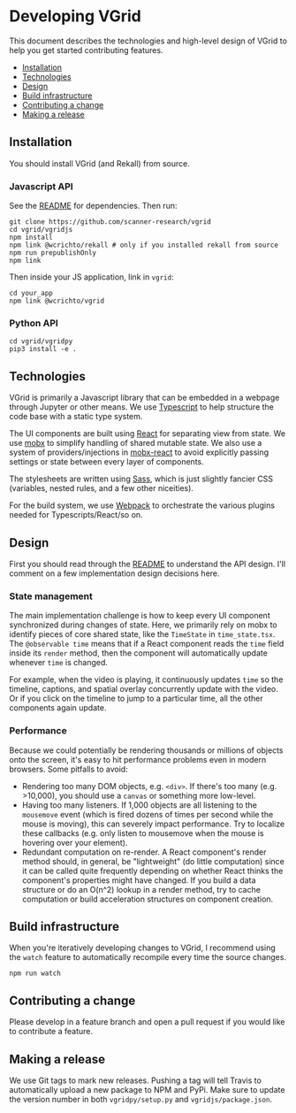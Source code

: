 # Developing VGrid

This document describes the technologies and high-level design of VGrid to help you get started contributing features.

* [Installation](#installation)
* [Technologies](#technologies)
* [Design](#design)
* [Build infrastructure](#build-infrastructure)
* [Contributing a change](#contributing-a-change)
* [Making a release](#making-a-release)

## Installation

You should install VGrid (and Rekall) from source.

### Javascript API

See the [README](https://github.com/scanner-research/vgrid#javascript-api) for dependencies. Then run:

```
git clone https://github.com/scanner-research/vgrid
cd vgrid/vgridjs
npm install
npm link @wcrichto/rekall # only if you installed rekall from source
npm run prepublishOnly
npm link
```


Then inside your JS application, link in `vgrid`:

```
cd your_app
npm link @wcrichto/vgrid
```

### Python API

```
cd vgrid/vgridpy
pip3 install -e .
```

## Technologies

VGrid is primarily a Javascript library that can be embedded in a webpage through Jupyter or other means. We use [Typescript](https://www.typescriptlang.org) to help structure the code base with a static type system.

The UI components are built using [React](https://reactjs.org/) for separating view from state. We use [mobx](https://mobx.js.org/getting-started.html) to simplify handling of shared mutable state. We also use a system of providers/injections in [mobx-react](https://github.com/mobxjs/mobx-react#provider-and-inject) to avoid explicitly passing settings or state between every layer of components.

The stylesheets are written using [Sass](https://sass-lang.com/), which is just slightly fancier CSS (variables, nested rules, and a few other niceities).

For the build system, we use [Webpack](https://webpack.js.org/) to orchestrate the various plugins needed for Typescripts/React/so on.

## Design

First you should read through the [README](https://github.com/scanner-research/vgrid/blob/master/README.md) to understand the API design. I'll comment on a few implementation design decisions here.

### State management

The main implementation challenge is how to keep every UI component synchronized during changes of state. Here, we primarily rely on mobx to identify pieces of core shared state, like the `TimeState` in `time_state.tsx`. The `@observable time` means that if a React component reads the `time` field inside its `render` method, then the component will automatically update whenever `time` is changed.

For example, when the video is playing, it continuously updates `time` so the timeline, captions, and spatial overlay concurrently update with the video. Or if you click on the timeline to jump to a particular time, all the other components again update.

### Performance

Because we could potentially be rendering thousands or millions of objects onto the screen, it's easy to hit performance problems even in modern browsers. Some pitfalls to avoid:

* Rendering too many DOM objects, e.g. `<div>`. If there's too many (e.g. >10,000), you should use a `canvas` or something more low-level.
* Having too many listeners. If 1,000 objects are all listening to the `mousemove` event (which is fired dozens of times per second while the mouse is moving), this can severely impact performance. Try to localize these callbacks (e.g. only listen to mousemove when the mouse is hovering over your element).
* Redundant computation on re-render. A React component's render method should, in general, be "lightweight" (do little computation) since it can be called quite frequently depending on whether React thinks the component's properties might have changed. If you build a data structure or do an O(n^2) lookup in a render method, try to cache computation or build acceleration structures on component creation.

## Build infrastructure

When you're iteratively developing changes to VGrid, I recommend using the `watch` feature to automatically recompile every time the source changes.

```
npm run watch
```

## Contributing a change

Please develop in a feature branch and open a pull request if you would like to contribute a feature.

## Making a release

We use Git tags to mark new releases. Pushing a tag will tell Travis to automatically upload a new package to NPM and PyPi. Make sure to update the version number in both `vgridpy/setup.py` and `vgridjs/package.json`.
